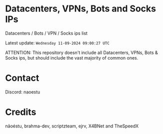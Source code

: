 # Datacenters, VPNs, Bots and Socks IPs
 
Datacenters / Bots / VPN / Socks ips list

Latest update: `Wednesday 11-09-2024 09:00:27 UTC` 

ATTENTION: This repository doesn't include all Datacenters, VPNs, Bots & Socks ips, 
but should include the vast majority of common ones.

# Contact
Discord: naoestu

# Credits
nãoéstu, brahma-dev, scriptzteam, ejrv, X4BNet and TheSpeedX
